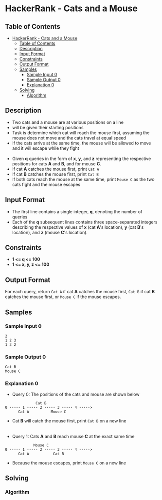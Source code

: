 # HackerRank - Cats and a Mouse

## Table of Contents
<!-- TOC -->

- [HackerRank - Cats and a Mouse](#hackerrank---cats-and-a-mouse)
    - [Table of Contents](#table-of-contents)
    - [Description](#description)
    - [Input Format](#input-format)
    - [Constraints](#constraints)
    - [Output Format](#output-format)
    - [Samples](#samples)
        - [Sample Input 0](#sample-input-0)
        - [Sample Output 0](#sample-output-0)
        - [Explanation 0](#explanation-0)
    - [Solving](#solving)
        - [Algorithm](#algorithm)

<!-- /TOC -->

## Description
* Two cats and a mouse are at various positions on a line
* will be given their starting positions
* Task is determine which cat will reach the mouse first, assuming the mouse does not move and the cats travel at equal speed
* If the cats arrive at the same time, the mouse will be allowed to move and it will escape while they fight<br/><br/>
* Given **q** queries in the form of **x**, **y**, and **z** representing the respective positions for cats **A** and **B**, and for mouse **C**.
* If cat **A** catches the mouse first, print `Cat A`
* If cat **B** catches the mouse first, print `Cat B`
* If both cats reach the mouse at the same time, print `Mouse C` as the two cats fight and the mouse escapes

## Input Format
* The first line contains a single integer, **q**, denoting the number of queries
* Each of the **q** subsequent lines contains three space-separated integers describing the respective values of **x** (cat **A**'s location), **y** (cat **B**'s location), and **z** (mouse **C**'s location).

## Constraints
* **1 <= q <= 100**
* **1 <= x, y, z <= 100**

## Output Format
For each query, return `Cat A` if cat **A** catches the mouse first, `Cat B` if cat **B** catches the mouse first, or `Mouse C` if the mouse escapes.

## Samples

### Sample Input 0
```
2
1 2 3
1 3 2
```

### Sample Output 0
```
Cat B
Mouse C
```

### Explanation 0
* Query 0: The positions of the cats and mouse are shown below
```
              Cat B
0 ----- 1 ----- 2 ----- 3 ----- 4 ----->
      Cat A          Mouse C
```
* Cat **B** will catch the mouse first, print `Cat B` on a new line<br/><br/><br>
* Query 1: Cats **A** and **B** reach mouse **C** at the exact same time
```
             Mouse C
0 ----- 1 ----- 2 ----- 3 ----- 4 ----->
      Cat A           Cat B
```
* Because the mouse escapes, print `Mouse C` on a new line

## Solving


### Algorithm
